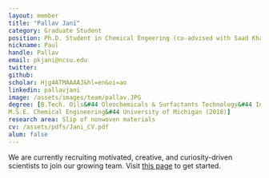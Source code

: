 ```yaml
---
layout: member
title: "Pallav Jani"
category: Graduate Student
position: Ph.D. Student in Chemical Engeering (co-advised with Saad Khan)
nickname: Paul
handle: Pallav
email: pkjani@ncsu.edu
twitter:  
github: 
scholar: Hjg4ATMAAAAJ&hl=en&oi=ao
linkedin: pallavjani
image: /assets/images/team/pallav.JPG
degree: [B.Tech. Oils&#44 Oleochemicals & Surfactants Technology&#44 Institute of Chemical Technology (2017),
M.S.E. Chemical Engineering&#44 University of Michigan (2018)] 
research area: Slip of nonwoven materials
cv: /assets/pdfs/Jani_CV.pdf
alum: false
---
```


We are currently recruiting motivated, creative, and curiosity-driven scientists to join our growing team. Visit [this page](/join) to get started.
